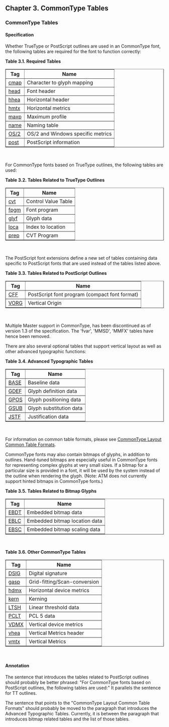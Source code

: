 <div xmlns="http://www.w3.org/1999/xhtml" class="chapter"><div class="titlepage"><div><div><h2 class="title"><a name="chapter.CommonType_tables"></a>Chapter 3. CommonType Tables</h2></div></div></div><div role="fragment" class="section"><div class="titlepage"><div><div><h3 class="title"><a name="idm62730637088"></a>CommonType Tables</h3></div></div></div><div role="specification" class="section"><div class="titlepage"><div><div><h4 class="title"><a name="section.4.1.1"></a>Specification</h4></div></div></div><p>Whether TrueType or PostScript outlines are used in an
        CommonType font, the following tables are required for the font
        to function correctly:</p><div class="table"><a name="idm62730634816"></a><p class="title"><strong>Table 3.1. Required Tables</strong></p><div class="table-contents"><table class="table" summary="Required Tables" border="1"><colgroup><col/><col/></colgroup><thead><tr><th>Tag</th><th>Name</th></tr></thead><tbody><tr><td>
                <a class="link" href="chapter.cmap.html" title="Chapter 5. cmap - Character to Glyph Index Mapping Table">cmap</a>
              </td><td>Character to glyph mapping</td></tr><tr><td>
                <a class="link" href="chapter.head.html" title="Chapter 6. head - Font Header">head</a>
              </td><td>Font header</td></tr><tr><td>
                <a class="link" href="chapter.hhea.html" title="Chapter 7. hhea - Horizontal Header">hhea</a>
              </td><td>Horizontal header</td></tr><tr><td>
                <a class="link" href="chapter.hmtx.html" title="Chapter 8. hmtx - Horizontal Metrics">hmtx</a>
              </td><td>Horizontal metrics</td></tr><tr><td>
                <a class="link" href="chapter.maxp.html" title="Chapter 9. maxp - Maximum Profile">maxp</a>
              </td><td>Maximum profile</td></tr><tr><td>
                <a class="link" href="chapter.name.html" title="Chapter 10. name - Naming Table">name</a>
              </td><td>Naming table</td></tr><tr><td>
                <a class="link" href="chapter.OS2.html" title="Chapter 11. OS/2 - OS/2 and Windows Metrics">OS/2</a>
              </td><td>OS/2 and Windows specific metrics</td></tr><tr><td>
                <a class="link" href="chapter.post.html" title="Chapter 13. post - PostScript">post</a>
              </td><td>PostScript information</td></tr></tbody></table></div></div><br class="table-break"/><p>For CommonType fonts based on TrueType outlines, the
        following tables are used:</p><div class="table"><a name="idm62730616448"></a><p class="title"><strong>Table 3.2. Tables Related to TrueType Outlines</strong></p><div class="table-contents"><table class="table" summary="Tables Related to TrueType Outlines" border="1"><colgroup><col/><col/></colgroup><thead><tr><th>Tag</th><th>Name</th></tr></thead><tbody><tr><td>
                <a class="link" href="chapter.cvt.html" title="Chapter 14. cvt - Control Value Table">cvt</a>
              </td><td>Control Value Table</td></tr><tr><td>
                <a class="link" href="chapter.fpgm.html" title="Chapter 15. fpgm - Font Program">fpgm</a>
              </td><td>Font program</td></tr><tr><td>
                <a class="link" href="chapter.glyf.html" title="Chapter 16. glyf - Glyf Data">glyf</a>
              </td><td>Glyph data</td></tr><tr><td>
                <a class="link" href="chapter.loca.html" title="Chapter 17. loca - Index to Location">loca</a>
              </td><td>Index to location</td></tr><tr><td>
                <a class="link" href="chapter.prep.html" title="Chapter 18. prep - Control Value Program">prep</a>
              </td><td>CVT Program</td></tr></tbody></table></div></div><br class="table-break"/><p>The PostScript font extensions define a new set of
        tables containing data specific to PostScript fonts that are
        used instead of the tables listed above.</p><div class="table"><a name="idm62730603440"></a><p class="title"><strong>Table 3.3. Tables Related to PostScript Outlines</strong></p><div class="table-contents"><table class="table" summary="Tables Related to PostScript Outlines" border="1"><colgroup><col/><col/></colgroup><thead><tr><th>Tag</th><th>Name</th></tr></thead><tbody><tr><td>
                <a class="link" href="chapter.CFF.html" title="Chapter 19. CFF - PostScript font program (Compact Font Format) table">CFF</a>
              </td><td>PostScript font program (compact font format)</td></tr><tr><td>
                <a class="link" href="chapter.VORG.html" title="Chapter 40. VORG - Vertical Origin Table">VORG</a>
              </td><td>Vertical Origin</td></tr></tbody></table></div></div><br class="table-break"/><p>Multiple Master support in CommonType, has been
          discontinued as of version 1.3 of the specification. The
          'fvar', 'MMSD', 'MMFX' tables have hence been
          removed.</p><p>There are also several optional tables that support
        vertical layout as well as other advanced typographic
        functions:</p><div class="table"><a name="idm62730595344"></a><p class="title"><strong>Table 3.4. Advanced Typographic Tables</strong></p><div class="table-contents"><table class="table" summary="Advanced Typographic Tables" border="1"><colgroup><col/><col/></colgroup><thead><tr><th>Tag</th><th>Name</th></tr></thead><tbody><tr><td>
                <a class="link" href="chapter.BASE.html" title="Chapter 22. BASE - Baseline Table">BASE</a>
              </td><td>Baseline data</td></tr><tr><td>
                <a class="link" href="chapter.GDEF.html" title="Chapter 23. GDEF - The Glyph Definition Table">GDEF</a>
              </td><td> Glyph definition data</td></tr><tr><td>
                <a class="link" href="chapter.GPOS.html" title="Chapter 24. GPOS - The Glyph Positioning Table">GPOS</a>
              </td><td> Glyph positioning data</td></tr><tr><td>
                <a class="link" href="chapter.GSUB.html" title="Chapter 25. GSUB - The Glyph Substitution Table">GSUB</a>
              </td><td> Glyph substitution data</td></tr><tr><td>
                <a class="link" href="chapter.JSTF.html" title="Chapter 27. JSTF - The Justification Table">JSTF</a>
              </td><td> Justification data</td></tr></tbody></table></div></div><br class="table-break"/><p>For information on common table formats, please see
          <a class="link" href="">CommonType Layout Common Table
            Formats</a>.</p><p>CommonType fonts may also contain bitmaps of glyphs, in
          addition to outlines. Hand-tuned bitmaps are especially
          useful in CommonType fonts for representing complex glyphs at
          very small sizes. If a bitmap for a particular size is
          provided in a font, it will be used by the system instead of
          the outline when rendering the glyph. (Note: ATM does not
          currently support hinted bitmaps in CommonType fonts.)</p><div class="table"><a name="idm62730580448"></a><p class="title"><strong>Table 3.5. Tables Related to Bitmap Glyphs</strong></p><div class="table-contents"><table class="table" summary="Tables Related to Bitmap Glyphs" border="1"><colgroup><col/><col/></colgroup><thead><tr><th>Tag</th><th>Name</th></tr></thead><tbody><tr><td>
                <a class="link" href="chapter.EBDT.html" title="Chapter 28. EBDT - Embedded Bitmap Data Table">EBDT</a>
              </td><td>Embedded bitmap data</td></tr><tr><td>
                <a class="link" href="chapter.EBLC.html" title="Chapter 29. EBLC - Embedded Bitmap Location Table">EBLC</a>
              </td><td>Embedded bitmap location data</td></tr><tr><td>
                <a class="link" href="chapter.EBSC.html" title="Chapter 30. EBSC - Embedded Bitmap Scaling Table">EBSC</a>
              </td><td>Embedded bitmap scaling data</td></tr></tbody></table></div></div><br class="table-break"/><div class="table"><a name="idm62730571632"></a><p class="title"><strong>Table 3.6. Other CommonType Tables</strong></p><div class="table-contents"><table class="table" summary="Other CommonType Tables" border="1"><colgroup><col/><col/></colgroup><thead><tr><th>Tag</th><th>Name</th></tr></thead><tbody><tr><td>
                <a class="link" href="chapter.DSIG.html" title="Chapter 31. DSIG - Digital Signature Table">DSIG</a>
              </td><td>Digital signature</td></tr><tr><td>
                <a class="link" href="chapter.gasp.html" title="Chapter 32. gasp - Grid-fitting And Scan-conversion Procedure">gasp</a>
              </td><td>Grid-fitting/Scan-conversion</td></tr><tr><td>
                <a class="link" href="chapter.hdmx.html" title="Chapter 33. hdmx - Horizontal Device Metrics">hdmx</a>
              </td><td>Horizontal device metrics</td></tr><tr><td>
                <a class="link" href="chapter.kern.html" title="Chapter 34. kern - Kerning">kern</a>
              </td><td>Kerning</td></tr><tr><td>
                <a class="link" href="chapter.LTSH.html" title="Chapter 35. LTSH - Linear Threshold">LTSH</a>
              </td><td>Linear threshold data</td></tr><tr><td>
                <a class="link" href="chapter.PCLT.html" title="Chapter 36. PCLT - PCL 5 Table">PCLT</a>
              </td><td>PCL 5 data</td></tr><tr><td>
                <a class="link" href="chapter.VDMX.html" title="Chapter 37. Vertical Device Metrics">VDMX</a>
              </td><td>Vertical device metrics</td></tr><tr><td>
                <a class="link" href="chapter.vhea.html" title="Chapter 38. vhea - Vertical Header Table">vhea</a>
              </td><td>Vertical Metrics header</td></tr><tr><td>
                <a class="link" href="chapter.vmtx.html" title="Chapter 39. vmtx - Vertical Metrics Table">vmtx</a>
              </td><td>Vertical Metrics</td></tr></tbody></table></div></div><br class="table-break"/></div><div role="annotation" class="section"><div class="titlepage"><div><div><h4 class="title"><a name="section.4.1.2"></a>Annotation</h4></div></div></div><p>The sentence that introduces the tables related to
        PostScript outlines should probably be better phrased: "For
        CommonType fonts based on PostScript outlines, the following
        tables are used:" It parallels the sentence for TT outlines.</p><p>The sentence that points to the "CommonType Layout Common
        Table Formats" should probably be moved to the paragraph that
        introduces the Advanced Typographic Tables. Currently, it is
        between the paragraph that introduces bitmap related tables
        and the list of those tables.</p></div></div></div>